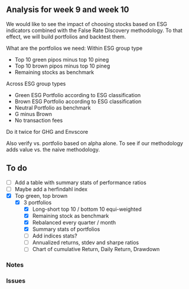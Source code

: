 ## Analysis for week 9 and week 10
We would like to see the impact of choosing stocks based on ESG indicators combined with the False Rate Discovery methodology.
To that effect, we will build portfolios and backtest them.

What are the portfolios we need:
Within ESG group type
* Top 10 green pipos minus top 10 pineg
* Top 10 brown pipos minus top 10 pineg
* Remaining stocks as benchmark

Across ESG group types
* Green ESG Portfolio according to ESG classification
* Brown ESG Portfolio according to ESG classification
* Neutral Portfolio as benchmark
* G minus Brown
* No transaction fees

Do it twice for GHG and Envscore

Also verify vs. portfolio based on alpha alone. To see if our methodology adds value vs. the naive methodology.

## To do
- [ ] Add a table with summary stats of performance ratios
- [ ] Maybe add a herfindahl index
- [x] Top green, top brown
	- [x] 3 portfolios
		- [x] Long-short top 10 / bottom 10 equi-weighted
		- [x] Remaining stock as benchmark
		- [x] Rebalanced every quarter / month
		- [x] Summary stats of portfolios
		- [ ] Add indices stats?
		- [ ] Annualized returns, stdev and sharpe ratios
		- [ ] Chart of cumulative Return, Daily Return, Drawdown

### Notes

### Issues
